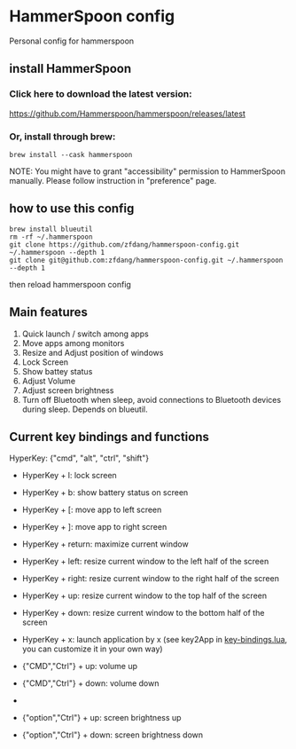 # HammerSpoon config
Personal config for hammerspoon

## install HammerSpoon

### Click here to download the latest version:

https://github.com/Hammerspoon/hammerspoon/releases/latest

### Or, install through brew:

`brew install --cask hammerspoon`

NOTE: You might have to grant "accessibility" permission to HammerSpoon manually. Please follow instruction in "preference" page.

## how to use this config

```
brew install blueutil
rm -rf ~/.hammerspoon
git clone https://github.com/zfdang/hammerspoon-config.git ~/.hammerspoon --depth 1
git clone git@github.com:zfdang/hammerspoon-config.git ~/.hammerspoon --depth 1
```

then reload hammerspoon config

## Main features

1. Quick launch / switch among apps
2. Move apps among monitors
3. Resize and Adjust position of windows
4. Lock Screen
5. Show battey status
6. Adjust Volume
7. Adjust screen brightness
8. Turn off Bluetooth when sleep, avoid connections to Bluetooth devices during sleep. Depends on blueutil.

## Current key bindings and functions

HyperKey: {"cmd", "alt", "ctrl", "shift"}

- HyperKey + l: lock screen
- HyperKey + b: show battery status on screen
- HyperKey + [: move app to left screen
- HyperKey + ]: move app to right screen
- HyperKey + return: maximize current window
- HyperKey + left: resize current window to the left half of the screen
- HyperKey + right: resize current window to the right half of the screen
- HyperKey + up: resize current window to the top half of the screen
- HyperKey + down: resize current window to the bottom half of the screen
- HyperKey + x: launch application by x (see key2App in [key-bindings.lua](key-bindings.lua), you can customize it in your own way)

- {"CMD","Ctrl"} + up: volume up
- {"CMD","Ctrl"} + down: volume down
- 
- {"option","Ctrl"} + up: screen brightness up
- {"option","Ctrl"} + down: screen brightness down

